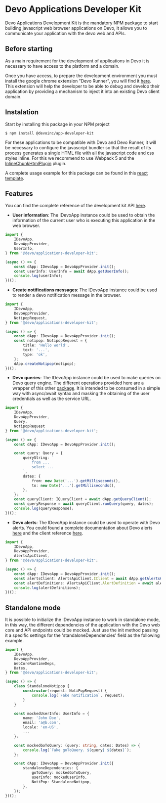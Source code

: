 # Devo Applications Developer Kit

Devo Applications Development Kit is the mandatory NPM package to start building
javascript web browser applications on Devo, it allows you to
communicate your application with the devo web and APIs.

## Before starting

As a main requirement for the development of applications in Devo it is necessary to have access to the platform and a domain.

Once you have access, to prepare the development environment you must install the google chrome extension "Devo Runner", you will find it [here](https://chrome.google.com/webstore/detail/devo-runner/apjjdfhcegcemhdhaeadkddbjhgfplmo). This extension will help the developer to be able to debug and develop their application by providing a mechanism to inject it into an existing Devo client domain.

## Instalation

Start by installing this package in your NPM project

```npm
$ npm install @devoinc/app-developer-kit
```

For these applications to be compatible with Devo and Devo Runner, it will be necessary to configure the javascript bundler so that the result of its process generates a single HTML file with all the javascript code and css styles inline. For this we recommend to use Webpack 5 and the [InlineChunkHtmlPlugin](https://www.npmjs.com/package/inline-chunk-html-plugin) plugin.

A complete usage example for this package can be found in this [react template](https://github.com/DevoInc/App-Template).

## Features

You can find the complete reference of the development kit API [here](https://devoinc.github.io/App-Developer-Kit/).

- **User information**:
The IDevoApp instance could be used to obtain the information of the current user who is executing this application in the web browser. 

```ts
import { 
    IDevoApp, 
    DevoAppProvider, 
    UserInfo,
} from '@devo/applications-developer-kit';

(async () => {
    const dApp: IDevoApp = DevoAppProvider.init();
    const userInfo: UserInfo = await dApp.getUserInfo();
    console.log(userInfo);
})();
```

- **Create notifications messages**:
The IDevoApp instance could be used to render a devo notification message in the browser.

```ts
import { 
    IDevoApp, 
    DevoAppProvider, 
    NotipopRequest,
} from '@devo/applications-developer-kit';

(async () => {
    const dApp: IDevoApp = DevoAppProvider.init();
    const notipop: NotipopRequest = {
        title: 'Hello world',
        text: '...',
        type: 'ok',
    };
    dApp.createNotipop(notipop);
})();
```

- **Devo queries**:
The IDevoApp instance could be used to make queries on Devo query engine. The different operations provided here are a wrapper of this other [package](https://github.com/DevoInc/browser-sdk). It is intended to be consumed in a simple way with async/await syntax and masking the obtaining of the user credentials as well as the service URL.

```ts
import { 
    IDevoApp, 
    DevoAppProvider, 
    Query, 
    NotipopRequest 
} from '@devo/applications-developer-kit';

(async () => {
    const dApp: IDevoApp = DevoAppProvider.init();

    const query: Query = {
        queryString: `
            from ...
            select ...
        `,
        dates: {
            from: new Date('...').getMilliseconds(),
            to: new Date('...').getMilliseconds(),
        },
    };
    const queryClient: IQueryClient = await dApp.getQueryClient();
    const queryResponse = await queryClient.runQuery(query, dates);
    console.log(queryResponse);
})();
```

- **Devo alerts**:
The IDevoApp instance could be used to operate with Devo alerts. You could found a complete documentation about Devo alerts [here](https://docs.devo.com/space/latest/95128644/Alerts%20API) and the client reference [here](https://devoinc.github.io/alerts-api-client/).

```ts
import { 
    IDevoApp, 
    DevoAppProvider, 
    AlertsApiClient,
} from '@devo/applications-developer-kit';

(async () => {
    const dApp: IDevoApp = DevoAppProvider.init();
    const alertsClient: AlertsApiClient.IClient = await dApp.getAlertsClient('alertsApiUrl');
    const alertDefinitions: AlertsApiClient.AlertDefinition = await alertsClient.getAlerts();
    console.log(alertDefinitions);
})();
```

## Standalone mode

It is possible to initialize the IDevoApp instance to work in standalone mode, in this way, the different dependencies of the application with the Devo web core and API endpoints could be mocked. Just use the init method passing it a specific settings for the 'standaloneDependencies' field as the following example.

```ts
import { 
    IDevoApp, 
    DevoAppProvider,
    WebCoreRuntimeDeps,
    Dates,
} from '@devo/applications-developer-kit';

(async () => {
    class StandaloneNotipop {
        constructor(request: NotiPopRequest) {
            console.log(`Fake notification`, request);
        }
    }

    const mockedUserInfo: UserInfo = {
        name: 'John Doe',
        email: 'a@b.com',
        locale: 'en-US',
        ...
    };

    const mockedGoToQuery: (query: string, dates: Dates) => {
        console.log(`Fake goToQuery. ${query} ${dates}`);
    };

    const dApp: IDevoApp = DevoAppProvider.init({
        standaloneDependencies: {
            goToQuery: mockedGoToQuery,
            userInfo: mockedUserInfo,
            NotiPop: StandaloneNotipop,
        },
    });
})();
```
